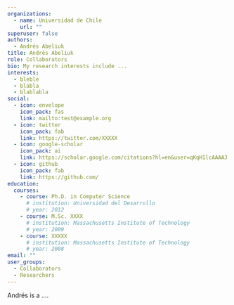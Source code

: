 ```yaml
---
organizations:
  - name: Universidad de Chile
    url: ""
superuser: false
authors:
  - Andrés Abeliuk
title: Andrés Abeliuk
role: Collaborators
bio: My research interests include ...
interests:
  - bleble
  - blabla
  - blablabla
social:
  - icon: envelope
    icon_pack: fas
    link: mailto:test@example.org
  - icon: twitter
    icon_pack: fab
    link: https://twitter.com/XXXXX
  - icon: google-scholar
    icon_pack: ai
    link: https://scholar.google.com/citations?hl=en&user=qKqH1lcAAAAJ
  - icon: github
    icon_pack: fab
    link: https://github.com/
education:
  courses:
    - course: Ph.D. in Computer Science
      # institution: Universidad del Desarrollo
      # year: 2012
    - course: M.Sc. XXXX
      # institution: Massachusetts Institute of Technology
      # year: 2009
    - course: XXXXX
      # institution: Massachusetts Institute of Technology
      # year: 2008
email: ""
user_groups:
  - Collaborators
  - Researchers
---
```


Andrés is a ....